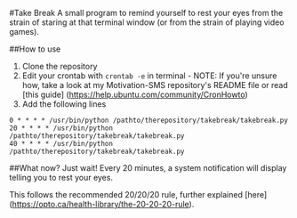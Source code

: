 #Take Break
A small program to remind yourself to rest your eyes from the strain of staring at that terminal window (or from the strain of playing video games).

##How to use
  1. Clone the repository
  2. Edit your crontab with `crontab -e` in terminal
    - NOTE: If you're unsure how, take a look at my Motivation-SMS repository's README file or read [this guide] (https://help.ubuntu.com/community/CronHowto)
  3. Add the following lines
```
0 * * * * /usr/bin/python /pathto/therepository/takebreak/takebreak.py
20 * * * * /usr/bin/python /pathto/therepository/takebreak/takebreak.py
40 * * * * /usr/bin/python /pathto/therepository/takebreak/takebreak.py
```

##What now?
Just wait! Every 20 minutes, a system notification will display telling you to rest your eyes.

This follows the recommended 20/20/20 rule, further explained [here] (https://opto.ca/health-library/the-20-20-20-rule).

